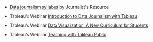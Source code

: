 - [Data journalism syllabus](https://journalistsresource.org/syllabi/data-journalism-visualization-mapping-ethics-syllabus) by Journalist's Resource

- Tableau's Webinar [Introduction to Data Journalism with Tableau](https://www.tableau.com/learn/webinars/introduction-data-journalism-tableau)

- Tableau's Webinar [Data Visualization: A New Curriculum for Students](https://www.tableau.com/learn/webinars/new-data-visualization-course-launching-pad)

- Tableau's Webinar [Teaching with Tableau Public](https://www.tableau.com/learn/webinars/teaching-tableau-public)
